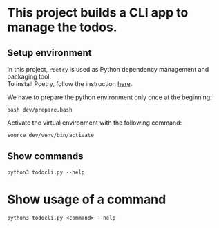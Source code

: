 # This project builds a CLI app to manage the todos.

## Setup environment

In this project, `Poetry` is used as Python dependency management and packaging tool.  
To install Poetry, follow the instruction [here](https://python-poetry.org/docs/#installation).

We have to prepare the python environment only once at the beginning:

```shell
bash dev/prepare.bash
```

Activate the virtual environment with the following command:

```shell
source dev/venv/bin/activate
```

## Show commands

```shell
python3 todocli.py --help
```

# Show usage of a command

```shell
python3 todocli.py <command> --help
```
